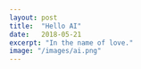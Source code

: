 ```yaml
---
layout: post
title:  "Hello AI"
date:   2018-05-21
excerpt: "In the name of love."
image: "/images/ai.png"
---
```

